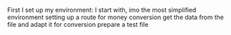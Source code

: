 First I set up my environment:
I start with, imo the most simplified environment
setting up a route for money conversion
get the data from the file and adapt it for conversion
prepare a test file

